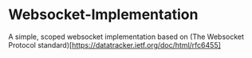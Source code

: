 # Websocket-Implementation
A simple, scoped websocket implementation based on (The Websocket Protocol standard)[https://datatracker.ietf.org/doc/html/rfc6455]
